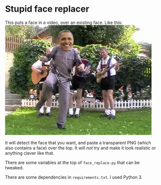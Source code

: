 # Stupid face replacer

This puts a face in a video, over an existing face. Like this:
![obama](doc/example.png)

It will detect the face that you want, and paste a transparent PNG (which also contains a face) over the top. It will
*not* try and make it look realistic or anything clever like that.

There are some variables at the top of `face_replace.py` that can be tweaked.

There are some dependencies in `requirements.txt`. I used Python 3.
